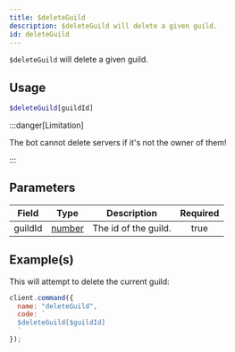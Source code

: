 ```yaml
---
title: $deleteGuild
description: $deleteGuild will delete a given guild.
id: deleteGuild
---
```


`$deleteGuild` will delete a given guild.

## Usage

```php
$deleteGuild[guildId]
```

:::danger[Limitation]

The bot cannot delete servers if it's not the owner of them!

:::

## Parameters

| Field   | Type                                                                                              | Description          | Required |
| ------- | ------------------------------------------------------------------------------------------------- | -------------------- | :------: |
| guildId | [number](https://developer.mozilla.org/en-US/docs/Web/JavaScript/Reference/Global_Objects/Number) | The id of the guild. |   true   |

## Example(s)

This will attempt to delete the current guild:

```javascript
client.command({
  name: "deleteGuild",
  code: `
  $deleteGuild[$guildId]
  `
});
```
